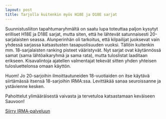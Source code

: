 ```yaml
---
layout: post
title: Tarjolla kuitenkin myös H18E ja D18E sarjat
---
```


Suunnistusliiton tapahtumaryhmältä on saatu lupa toteuttaa paljon kysytyt erilliset H18E ja D18E sarjat, mutta siten, että he lähtevät satunnaisesti 20-sarjalaisten seassa. Alunperinhän oli tarkoitus, että kilpailijat juoksevat vain yhdessä sarjassa katsastusten tasapuolisuuden vuoksi. Tällöin kuitenkin mm. 18-sarjalaisten ranking pisteet vääristyvät. Nyt sarjat ovat käytännössä samat (sama lähtöaikaryhmä ja sama rata), mutta tuloslistat laaditaan erikseen. Kisavalintoja ajatellen valmentajat tekevät sitten yhden yhteisen tulosluettelonsa omaan käyttön.

Huom! Jo 20-sarjoihin ilmoittautuneiden 18-vuotiaiden on itse käytävä siirtämässä itsensä 18-sarjoihin IRMA:ssa. Levittäkää sanaa seuroissanne ja ystävienne kesken.

Pahoittelut ylimääräisestä vaivasta ja tervetuloa katsastamaan keväiseen Sauvoon!

[Siirry IRMA-palveluun](https://irma.suunnistusliitto.fi/irma/public/competition/view?id=23784&pageuuid=04497423-4562-40bb-aa91-55fb04195a45)


